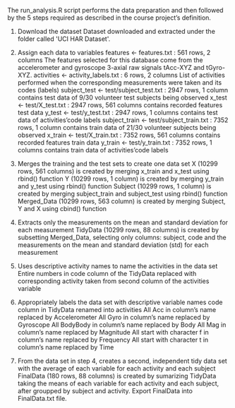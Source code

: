 The run_analysis.R script performs the data preparation and then followed by the 5 steps required as described in the course project’s 
definition.

1. Download the dataset
Dataset downloaded and extracted under the folder called 'UCI HAR Dataset'.


2. Assign each data to variables
 features <- features.txt : 561 rows, 2 columns
     The features selected for this database come from the accelerometer and gyroscope 3-axial raw signals tAcc-XYZ and tGyro-XYZ.
 activities <- activity_labels.txt : 6 rows, 2 columns
     List of activities performed when the corresponding measurements were taken and its codes (labels)
 subject_test <- test/subject_test.txt : 2947 rows, 1 column
     contains test data of 9/30 volunteer test subjects being observed
 x_test <- test/X_test.txt : 2947 rows, 561 columns
     contains recorded features test data
 y_test <- test/y_test.txt : 2947 rows, 1 columns
     contains test data of activities’code labels
 subject_train <- test/subject_train.txt : 7352 rows, 1 column
     contains train data of 21/30 volunteer subjects being observed
 x_train <- test/X_train.txt : 7352 rows, 561 columns
     contains recorded features train data
 y_train <- test/y_train.txt : 7352 rows, 1 columns
    contains train data of activities’code labels


3. Merges the training and the test sets to create one data set
X (10299 rows, 561 columns) is created by merging x_train and x_test using rbind() function
Y (10299 rows, 1 column) is created by merging y_train and y_test using rbind() function
Subject (10299 rows, 1 column) is created by merging subject_train and subject_test using rbind() function
Merged_Data (10299 rows, 563 column) is created by merging Subject, Y and X using cbind() function


4. Extracts only the measurements on the mean and standard deviation for each measurement
TidyData (10299 rows, 88 columns) is created by subsetting Merged_Data, selecting only columns: subject, code and the measurements on the 
mean and standard deviation (std) for each measurement


5. Uses descriptive activity names to name the activities in the data set
Entire numbers in code column of the TidyData replaced with corresponding activity taken from second column of the activities variable


6. Appropriately labels the data set with descriptive variable names
code column in TidyData renamed into activities
All Acc in column’s name replaced by Accelerometer
All Gyro in column’s name replaced by Gyroscope
All BodyBody in column’s name replaced by Body
All Mag in column’s name replaced by Magnitude
All start with character f in column’s name replaced by Frequency
All start with character t in column’s name replaced by Time


7. From the data set in step 4, creates a second, independent tidy data set with the average of each variable for each activity and each 
subject
FinalData (180 rows, 88 columns) is created by sumarizing TidyData taking the means of each variable for each activity and each subject, 
after groupped by subject and activity.
Export FinalData into FinalData.txt file.

